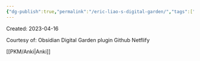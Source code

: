 ```yaml
---
{"dg-publish":true,"permalink":"/eric-liao-s-digital-garden/","tags":["gardenEntry"]}
---
```



Created: 2023-04-16

Courtesy of:
Obsidian
Digital Garden plugin
Github
Netflify

[[PKM/Anki\|Anki]]